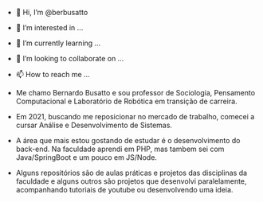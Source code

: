 - 👋 Hi, I’m @berbusatto
- 👀 I’m interested in ...
- 🌱 I’m currently learning ...
- 💞️ I’m looking to collaborate on ...
- 📫 How to reach me ...

- Me chamo Bernardo Busatto e sou professor de Sociologia, Pensamento Computacional e Laboratório de Robótica em transição de carreira.  
- Em 2021, buscando me reposicionar no mercado de trabalho, comecei a cursar Análise e Desenvolvimento de Sistemas.
- A área que mais estou gostando de estudar é o desenvolvimento do back-end. Na faculdade aprendi em PHP, mas tambem sei com Java/SpringBoot e um pouco em JS/Node.

- Alguns repositórios são de aulas práticas e projetos das disciplinas da faculdade e alguns outros são projetos que desenvolvi paralelamente, acompanhando tutoriais de youtube ou desenvolvendo uma ideia.


<!---
berbusatto/berbusatto is a ✨ special ✨ repository because its `README.md` (this file) appears on your GitHub profile.
You can click the Preview link to take a look at your changes.
--->
